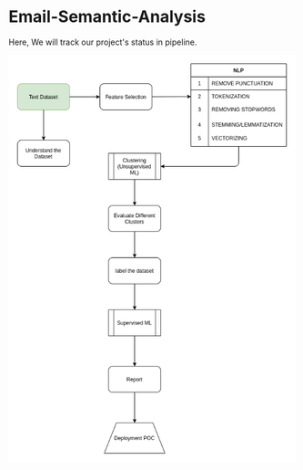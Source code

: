 # Email-Semantic-Analysis

Here, We will track our project's status in pipeline.

![Status](./screenshots/textprocessing.png)
